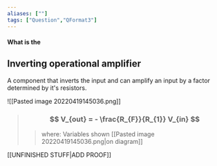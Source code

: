 ```yaml
---
aliases: [""]
tags: ["Question","QFormat3"]
---
```


#### What is the
## Inverting operational amplifier
A component that inverts the input and can amplify an input by a factor determined by it's resistors.

![[Pasted image 20220419145036.png]]

> ### $$ V_{out} = - \frac{R_{F}}{R_{1}} V_{in} $$ 
>> where:
>>  Variables shown [[Pasted image 20220419145036.png|on diagram]]

[[UNFINISHED STUFF|ADD PROOF]]